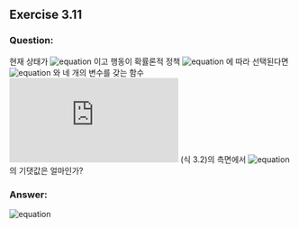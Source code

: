 ## Exercise 3.11

### Question:

현재 상태가 ![equation](https://latex.codecogs.com/svg.latex?\mathcal{S}_t) 이고 행동이 확률론적 정책 ![equation](https://latex.codecogs.com/svg.latex?\pi) 에 따라 선택된다면 ![equation](https://latex.codecogs.com/svg.latex?\pi) 와 네 개의 변수를 갖는 함수 ![equation](https://latex.codecogs.com/svg.latex?p) (식 3.2)의 측면에서 ![equation](https://latex.codecogs.com/svg.latex?\mathcal{R}_{t+1}) 의 기댓값은 얼마인가?

### Answer:

![equation](https://latex.codecogs.com/svg.latex?\mathbb{E}_\pi[R_{t&plus;1}|S_t=s]&space;=&space;\sum_{a}&space;\pi(a|s)&space;\sum_{s',r}&space;p(s',r|s,a)&space;r)